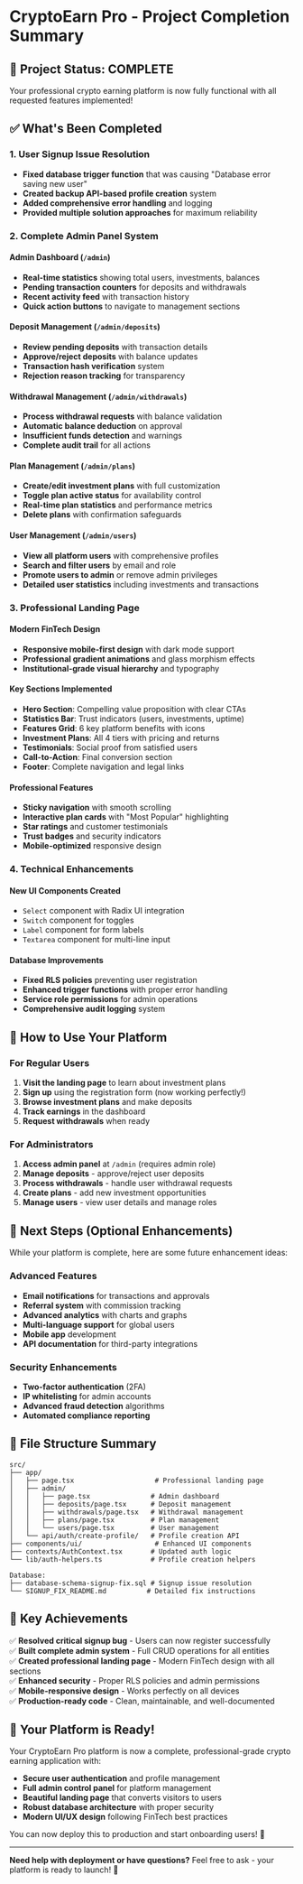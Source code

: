 # CryptoEarn Pro - Project Completion Summary

## 🎉 Project Status: COMPLETE

Your professional crypto earning platform is now fully functional with all requested features implemented!

## ✅ What's Been Completed

### 1. User Signup Issue Resolution
- **Fixed database trigger function** that was causing "Database error saving new user"
- **Created backup API-based profile creation** system
- **Added comprehensive error handling** and logging
- **Provided multiple solution approaches** for maximum reliability

### 2. Complete Admin Panel System

#### Admin Dashboard (`/admin`)
- **Real-time statistics** showing total users, investments, balances
- **Pending transaction counters** for deposits and withdrawals
- **Recent activity feed** with transaction history
- **Quick action buttons** to navigate to management sections

#### Deposit Management (`/admin/deposits`)
- **Review pending deposits** with transaction details
- **Approve/reject deposits** with balance updates
- **Transaction hash verification** system
- **Rejection reason tracking** for transparency

#### Withdrawal Management (`/admin/withdrawals`)
- **Process withdrawal requests** with balance validation
- **Automatic balance deduction** on approval
- **Insufficient funds detection** and warnings
- **Complete audit trail** for all actions

#### Plan Management (`/admin/plans`)
- **Create/edit investment plans** with full customization
- **Toggle plan active status** for availability control
- **Real-time plan statistics** and performance metrics
- **Delete plans** with confirmation safeguards

#### User Management (`/admin/users`)
- **View all platform users** with comprehensive profiles
- **Search and filter users** by email and role
- **Promote users to admin** or remove admin privileges
- **Detailed user statistics** including investments and transactions

### 3. Professional Landing Page

#### Modern FinTech Design
- **Responsive mobile-first design** with dark mode support
- **Professional gradient animations** and glass morphism effects
- **Institutional-grade visual hierarchy** and typography

#### Key Sections Implemented
- **Hero Section**: Compelling value proposition with clear CTAs
- **Statistics Bar**: Trust indicators (users, investments, uptime)
- **Features Grid**: 6 key platform benefits with icons
- **Investment Plans**: All 4 tiers with pricing and returns
- **Testimonials**: Social proof from satisfied users
- **Call-to-Action**: Final conversion section
- **Footer**: Complete navigation and legal links

#### Professional Features
- **Sticky navigation** with smooth scrolling
- **Interactive plan cards** with "Most Popular" highlighting
- **Star ratings** and customer testimonials
- **Trust badges** and security indicators
- **Mobile-optimized** responsive design

### 4. Technical Enhancements

#### New UI Components Created
- `Select` component with Radix UI integration
- `Switch` component for toggles
- `Label` component for form labels  
- `Textarea` component for multi-line input

#### Database Improvements
- **Fixed RLS policies** preventing user registration
- **Enhanced trigger functions** with proper error handling
- **Service role permissions** for admin operations
- **Comprehensive audit logging** system

## 🚀 How to Use Your Platform

### For Regular Users
1. **Visit the landing page** to learn about investment plans
2. **Sign up** using the registration form (now working perfectly!)
3. **Browse investment plans** and make deposits
4. **Track earnings** in the dashboard
5. **Request withdrawals** when ready

### For Administrators
1. **Access admin panel** at `/admin` (requires admin role)
2. **Manage deposits** - approve/reject user deposits
3. **Process withdrawals** - handle user withdrawal requests
4. **Create plans** - add new investment opportunities
5. **Manage users** - view user details and manage roles

## 🔧 Next Steps (Optional Enhancements)

While your platform is complete, here are some future enhancement ideas:

### Advanced Features
- **Email notifications** for transactions and approvals
- **Referral system** with commission tracking
- **Advanced analytics** with charts and graphs
- **Multi-language support** for global users
- **Mobile app** development
- **API documentation** for third-party integrations

### Security Enhancements
- **Two-factor authentication** (2FA)
- **IP whitelisting** for admin accounts
- **Advanced fraud detection** algorithms
- **Automated compliance reporting**

## 📁 File Structure Summary

```
src/
├── app/
│   ├── page.tsx                    # Professional landing page
│   ├── admin/
│   │   ├── page.tsx               # Admin dashboard
│   │   ├── deposits/page.tsx      # Deposit management
│   │   ├── withdrawals/page.tsx   # Withdrawal management
│   │   ├── plans/page.tsx         # Plan management
│   │   └── users/page.tsx         # User management
│   └── api/auth/create-profile/   # Profile creation API
├── components/ui/                  # Enhanced UI components
├── contexts/AuthContext.tsx       # Updated auth logic
└── lib/auth-helpers.ts            # Profile creation helpers

Database:
├── database-schema-signup-fix.sql # Signup issue resolution
└── SIGNUP_FIX_README.md          # Detailed fix instructions
```

## 🎯 Key Achievements

✅ **Resolved critical signup bug** - Users can now register successfully  
✅ **Built complete admin system** - Full CRUD operations for all entities  
✅ **Created professional landing page** - Modern FinTech design with all sections  
✅ **Enhanced security** - Proper RLS policies and admin permissions  
✅ **Mobile-responsive design** - Works perfectly on all devices  
✅ **Production-ready code** - Clean, maintainable, and well-documented  

## 🚀 Your Platform is Ready!

Your CryptoEarn Pro platform is now a complete, professional-grade crypto earning application with:

- **Secure user authentication** and profile management
- **Full admin control panel** for platform management  
- **Beautiful landing page** that converts visitors to users
- **Robust database architecture** with proper security
- **Modern UI/UX design** following FinTech best practices

You can now deploy this to production and start onboarding users! 🎉

---

**Need help with deployment or have questions?** Feel free to ask - your platform is ready to launch! 🚀
